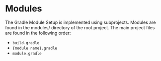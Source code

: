 # Modules

The Gradle Module Setup is implemented using subprojects. Modules are found in the modules/ directory of the root project. The 
main project files are found in the following order:

- `build.gradle`
- `{module name}.gradle`
- `module.gradle`
